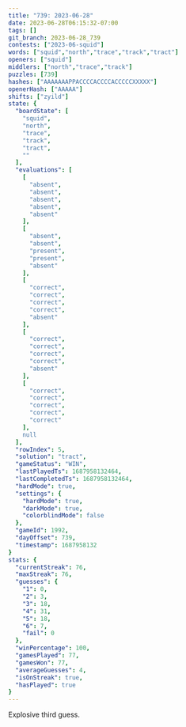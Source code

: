 ```yaml
---
title: "739: 2023-06-28"
date: 2023-06-28T06:15:32-07:00
tags: []
git_branch: 2023-06-28_739
contests: ["2023-06-squid"]
words: ["squid","north","trace","track","tract"]
openers: ["squid"]
middlers: ["north","trace","track"]
puzzles: [739]
hashes: ["AAAAAAAPPACCCCACCCCACCCCCXXXXX"]
openerHash: ["AAAAA"]
shifts: ["zyild"]
state: {
  "boardState": [
    "squid",
    "north",
    "trace",
    "track",
    "tract",
    ""
  ],
  "evaluations": [
    [
      "absent",
      "absent",
      "absent",
      "absent",
      "absent"
    ],
    [
      "absent",
      "absent",
      "present",
      "present",
      "absent"
    ],
    [
      "correct",
      "correct",
      "correct",
      "correct",
      "absent"
    ],
    [
      "correct",
      "correct",
      "correct",
      "correct",
      "absent"
    ],
    [
      "correct",
      "correct",
      "correct",
      "correct",
      "correct"
    ],
    null
  ],
  "rowIndex": 5,
  "solution": "tract",
  "gameStatus": "WIN",
  "lastPlayedTs": 1687958132464,
  "lastCompletedTs": 1687958132464,
  "hardMode": true,
  "settings": {
    "hardMode": true,
    "darkMode": true,
    "colorblindMode": false
  },
  "gameId": 1992,
  "dayOffset": 739,
  "timestamp": 1687958132
}
stats: {
  "currentStreak": 76,
  "maxStreak": 76,
  "guesses": {
    "1": 0,
    "2": 3,
    "3": 18,
    "4": 31,
    "5": 18,
    "6": 7,
    "fail": 0
  },
  "winPercentage": 100,
  "gamesPlayed": 77,
  "gamesWon": 77,
  "averageGuesses": 4,
  "isOnStreak": true,
  "hasPlayed": true
}
---
```

<!-- more -->
Explosive third guess.
